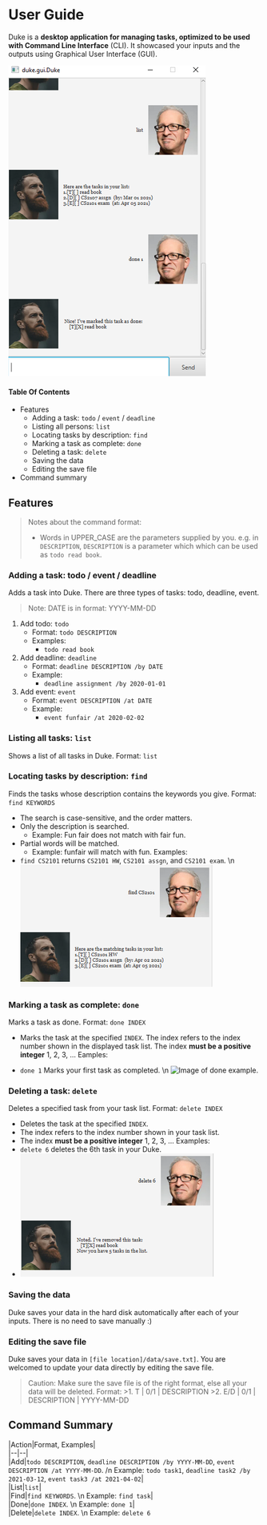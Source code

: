 ﻿# User Guide

Duke is a **desktop application for managing tasks, optimized to be used with Command Line Interface** (CLI). It showcased your inputs and the outputs using Graphical User Interface (GUI).

![Image of Duke.](https://github.com/markuz5116/Marcus-Ong-iP/blob/master/docs/Ui.png)

#### Table Of Contents

- Features
    - Adding a task: `todo` / `event` / `deadline`
    - Listing all persons: `list`
    - Locating tasks by description: `find`
    - Marking a task as complete: `done`
    - Deleting a task: `delete`
    - Saving the data
    - Editing the save file
- Command summary

## Features
> Notes about the command format:
 >- Words in UPPER_CASE are the parameters supplied by you. e.g. in `DESCRIPTION`, `DESCRIPTION` is a parameter which which can be used as `todo read book`.

### Adding a task: todo / event / deadline
Adds a task into Duke. There are three types of tasks: todo, deadline, event.
> Note: DATE is in format: YYYY-MM-DD
1. Add todo: `todo`
	* Format: `todo DESCRIPTION`
	* Examples:
		* `todo read book`
2. Add deadline: `deadline`
	* Format: `deadline DESCRIPTION /by DATE`
	* Example:
		* `deadline assignment /by 2020-01-01`
3. Add event: `event`
	* Format: `event DESCRIPTION /at DATE`
	* Example:
		* `event funfair /at 2020-02-02`

### Listing all tasks: `list`
Shows a list of all tasks in Duke.
Format: `list`

### Locating tasks by description: `find`
Finds the tasks whose description contains the keywords you give.
Format: `find KEYWORDS`
 * The search is case-sensitive, and the order matters.
 * Only the description is searched.
	* Example: Fun fair does not match with fair fun.
 * Partial words will be matched.
	* Example: funfair will match with fun.
Examples: 
 * `find CS2101` returns `CS2101 HW`, `CS2101 assgn`, and `CS2101 exam`. \n
![Image of find method example.](https://github.com/markuz5116/Marcus-Ong-iP/blob/master/docs/Find_method_example.png)

### Marking a task as complete: `done`
Marks a task as done.
Format: `done INDEX`
 * Marks the task at the specified `INDEX`. The index refers to the index number shown in the displayed task list. The index **must be a positive integer** 1, 2, 3, ...
Eamples:
 - `done 1` Marks your first task as completed. \n
![Image of done example.](https://github.com/markuz5116/Marcus-Ong-iP/docs/Done_method_example.png)

### Deleting a task: `delete`
Deletes a specified task from your task list.
Format: `delete INDEX`
* Deletes the task at the specified `INDEX`.
* The index refers to the index number shown in your task list.
* The index **must be a positive integer** 1, 2, 3, ...
Examples:
 * `delete 6` deletes the 6th task in your Duke.
 * ![Image of delete method](https://github.com/markuz5116/Marcus-Ong-iP/blob/master/docs/Delete_method_example.png)

### Saving the data
Duke saves your data in the hard disk automatically after each of your inputs. There is no need to save manually :)

### Editing the save file
Duke saves your data in `[file location]/data/save.txt]`. You are welcomed to update your data directly by editing the save file.
> Caution: Make sure the save file is of the right format, else all your data will be deleted.
> Format: 
	>1.  T | 0/1 | DESCRIPTION
	>2. E/D | 0/1 | DESCRIPTION | YYYY-MM-DD
	
## Command Summary
|Action|Format, Examples| \
|--|--|\
|Add|`todo DESCRIPTION`, `deadline DESCRIPTION /by YYYY-MM-DD`, `event DESCRIPTION /at YYYY-MM-DD`. /n Example: `todo task1`, `deadline task2 /by 2021-03-12`, `event task3 /at 2021-04-02`|\
|List|`list`|\
|Find|`find KEYWORDS`. \n Example: `find task`|\
|Done|`done INDEX`. \n Example: `done 1`|\
|Delete|`delete INDEX`. \n Example: `delete 6`

